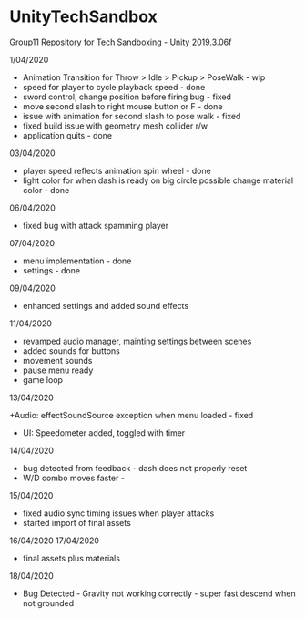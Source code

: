 # UnityTechSandbox
Group11 Repository for Tech Sandboxing - Unity 2019.3.06f

1/04/2020

+ Animation Transition for Throw > Idle > Pickup > PoseWalk - wip
+ speed for player to cycle playback speed - done
+ sword control, change position before firing bug - fixed
+ move second slash to right mouse button or F - done
+ issue with animation for second slash to pose walk - fixed
+ fixed build issue with geometry mesh collider r/w
+ application quits - done

03/04/2020

+ player speed reflects animation spin wheel - done
+ light color for when dash is ready on big circle possible change material color - done

06/04/2020

+ fixed bug with attack spamming player

07/04/2020 

+ menu implementation - done
+ settings - done

09/04/2020

+ enhanced settings and added sound effects

11/04/2020

+ revamped audio manager, mainting settings between scenes
+ added sounds for buttons
+ movement sounds
+ pause menu ready
+ game loop

13/04/2020

+Audio: effectSoundSource exception when menu loaded - fixed
+ UI: Speedometer added, toggled with timer

14/04/2020
- bug detected from feedback - dash does not properly reset
- W/D combo moves faster - 

15/04/2020

+ fixed audio sync timing issues when player attacks
+ started import of final assets

16/04/2020
17/04/2020
+ final assets plus materials

18/04/2020

- Bug Detected - Gravity not working correctly - super fast descend when not grounded